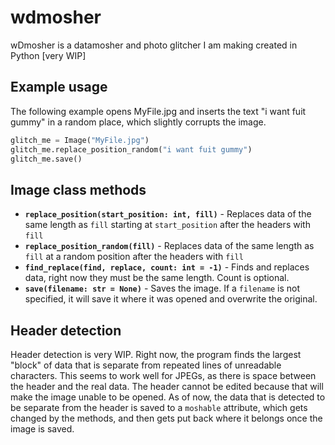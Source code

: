 # wdmosher

wDmosher is a datamosher and photo glitcher I am making created in Python [very WIP]

## Example usage

The following example opens MyFile.jpg and inserts the text "i want fuit gummy" in a random place, which slightly corrupts the image.

```py
glitch_me = Image("MyFile.jpg")
glitch_me.replace_position_random("i want fuit gummy")
glitch_me.save()
```

## Image class methods

- **`replace_position(start_position: int, fill)`** - Replaces data of the same length as `fill` starting at `start_position` after the headers with `fill`
- **`replace_position_random(fill)`** - Replaces data of the same length as `fill` at a random position after the headers with `fill`
- **`find_replace(find, replace, count: int = -1)`** - Finds and replaces data, right now they must be the same length. Count is optional.
- **`save(filename: str = None)`** - Saves the image. If a `filename` is not specified, it will save it where it was opened and overwrite the original. 

## Header detection

Header detection is very WIP. Right now, the program finds the largest "block" of data that is separate from repeated lines of unreadable characters. This seems to work well for JPEGs, as there is space between the header and the real data. The header cannot be edited because that will make the image unable to be opened. As of now, the data that is detected to be separate from the header is saved to a `moshable` attribute, which gets changed by the methods, and then gets put back where it belongs once the image is saved.
